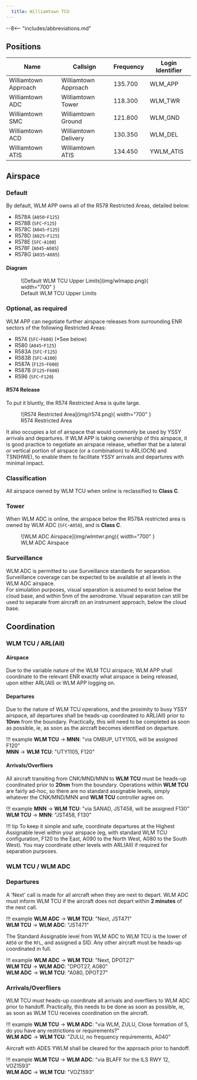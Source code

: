 ```yaml
---
  title: Williamtown TCU
---
```


--8<-- "includes/abbreviations.md"

## Positions

| Name               | Callsign       | Frequency        | Login Identifier              |
| ------------------ | -------------- | ---------------- | --------------------------------------|
| Williamtown Approach    | Williamtown Approach   | 135.700         | WLM_APP                                   |
| Williamtown ADC    | Williamtown Tower  | 118.300         | WLM_TWR        |
| Williamtown SMC    | Williamtown Ground  | 121.800         | WLM_GND        |
| Williamtown ACD    | Williamtown Delivery  | 130.350         | WLM_DEL       |
| Williamtown ATIS    | Williamtown ATIS  | 134.450         | YWLM_ATIS       |

## Airspace
### Default
By default, WLM APP owns all of the R578 Restricted Areas, detailed below:

- R578A (`A050`-`F125`)  
- R578B (`SFC`-`F125`)  
- R578C (`A045`-`F125`)  
- R578D (`A025`-`F125`)  
- R578E (`SFC`-`A100`)  
- R578F (`A045`-`A085`)  
- R578G (`A035`-`A085`)

#### Diagram
<figure markdown>
![Default WLM TCU Upper Limits](img/wlmapp.png){ width="700" }
  <figcaption>Default WLM TCU Upper Limits</figcaption>
</figure>

### Optional, as required
WLM APP can negotiate further airspace releases from surrounding ENR sectors of the following Restricted Areas:

- R574 (`SFC`-`F600`) (*See below)    
- R580 (`A045`-`F125`)  
- R583A (`SFC`-`F125`)  
- R583B (`SFC`-`A100`)  
- R587A (`F125`-`F600`)  
- R587B (`F125`-`F600`)  
- R596 (`SFC`-`F120`)
#### R574 Release
To put it bluntly, the R574 Restricted Area is quite large.

<figure markdown>
![R574 Restricted Area](img/r574.png){ width="700" }
  <figcaption>R574 Restricted Area</figcaption>
</figure>

It also occupies a lot of airspace that would commonly be used by YSSY arrivals and departures. If WLM APP is taking ownership of this airspace, it is good practice to negotiate an airspace release, whether that be a lateral or vertical portion of airspace (or a combination) to ARL(OCN) and TSN(HWE), to enable them to facilitate YSSY arrivals and departures with minimal impact.

### Classification
All airspace owned by WLM TCU when online is reclassified to **Class C**.

### Tower
When WLM ADC is online, the airspace below the R578A restricted area is owned by WLM ADC (`SFC`-`A050`), and is **Class C**.

<figure markdown>
![WLM ADC Airspace](img/wlmtwr.png){ width="700" }
  <figcaption>WLM ADC Airspace</figcaption>
</figure>

### Surveillance
WLM ADC is permitted to use Surveillance standards for separation. Surveillance coverage can be expected to be available at all levels in the WLM ADC airspace.  
For simulation purposes, visual separation is assumed to exist below the cloud base, and within 5nm of the aerodrome. Visual separation can still be used to separate from aircraft on an instrument approach, below the cloud base.

## Coordination
### WLM TCU / ARL(All)

#### Airspace
Due to the variable nature of the WLM TCU airspace, WLM APP shall coordinate to the relevant ENR exactly what airspace is being released, upon either ARL(All) or WLM APP logging on.

#### Departures
Due to the nature of WLM TCU operations, and the proximity to busy YSSY airspace, all departures shall be heads-up coordinated to ARL(All) prior to **10nm** from the boundary. Practically, this will need to be completed as soon as possible, ie, as soon as the aircraft becomes identified on departure.

!!! example
    <span class="coldline">**WLM TCU** -> **MNN**</span>: "via OMBUP, UTY1105, will be assigned F120"  
    <span class="coldline">**MNN** -> **WLM TCU**</span>: "UTY1105, F120"  
#### Arrivals/Overfliers
All aircraft transiting from CNK/MND/MNN to **WLM TCU** must be heads-up coordinated prior to **20nm** from the boundary. Operations within **WLM TCU** are fairly ad-hoc, so there are no standard assignable levels, simply whatever the CNK/MND/MNN and **WLM TCU** controller agree on.

!!! example
    <span class="coldline">**MNN** -> **WLM TCU**</span>: "via SANAD, JST458, will be assigned F130"  
    <span class="coldline">**WLM TCU** -> **MNN**</span>: "JST458, F130"  

!!! tip
    To keep it simple and safe, coordinate departures at the Highest Assignable level within your airspace (eg, with standard WLM TCU configuration, F120 to the East, A090 to the North West, A080 to the South West). You may coordinate other levels with ARL(All) if required for separation purposes.

### WLM TCU / WLM ADC
### Departures
A 'Next' call is made for all aircraft when they are next to depart. WLM ADC must inform WLM TCU if the aircraft does not depart within **2 minutes** of the next call.

!!! example
    <span class="hotline">**WLM ADC** -> **WLM TCU**</span>: "Next, JST471"  
    <span class="hotline">**WLM TCU** -> **WLM ADC**</span>: "JST471"

The Standard Assignable level from WLM ADC to WLM TCU is the lower of `A050` or the `RFL`, and assigned a SID. Any other aircraft must be heads-up coordinated in full.

!!! example
    <span class="hotline">**WLM ADC** -> **WLM TCU**</span>: "Next, DPOT27"  
    <span class="hotline">**WLM TCU** -> **WLM ADC**</span>: "DPOT27, A080"  
    <span class="hotline">**WLM ADC** -> **WLM TCU**</span>: "A080, DPOT27"

### Arrivals/Overfliers
WLM TCU must heads-up coordinate all arrivals and overfliers to WLM ADC prior to handoff. Practically, this needs to be done as soon as possible, ie, as soon as WLM TCU receives coordination on the aircraft.

!!! example
    <span class="hotline">**WLM TCU** -> **WLM ADC**</span>: "via WLM, ZULU, Close formation of 5, do you have any restrictions or requirements?”  
    <span class="hotline">**WLM ADC** -> **WLM TCU**</span>: "ZULU, no frequency requirements, A040"  

Aircraft with ADES YWLM shall be cleared for the approach prior to handoff.

!!! example
    <span class="hotline">**WLM TCU** -> **WLM ADC**</span>: "via BLAFF for the ILS RWY 12, VOZ1593”  
    <span class="hotline">**WLM ADC** -> **WLM TCU**</span>: "VOZ1593"  